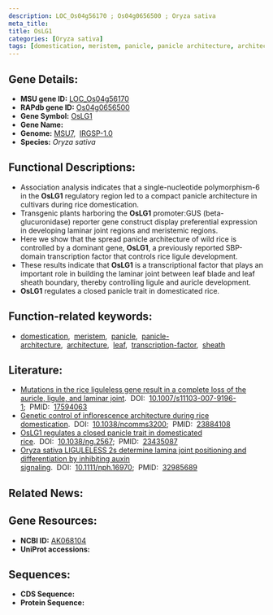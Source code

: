```yaml
---
description: LOC_Os04g56170 ; Os04g0656500 ; Oryza sativa
meta_title:
title: OsLG1
categories: [Oryza sativa]
tags: [domestication, meristem, panicle, panicle architecture, architecture, leaf, transcription factor, sheath]
---
```


## Gene Details:
- **MSU gene ID:** [LOC_Os04g56170](http://rice.uga.edu/cgi-bin/ORF_infopage.cgi?orf=LOC_Os04g56170)  
- **RAPdb gene ID:** [Os04g0656500](https://rapdb.dna.affrc.go.jp/locus/?name=Os04g0656500)  
- **Gene Symbol:** <u>OsLG1</u>
- **Gene Name:**
- **Genome:**  [MSU7](http://rice.uga.edu/),&nbsp;&nbsp;[IRGSP-1.0](https://rapdb.dna.affrc.go.jp/download/irgsp1.html)
- **Species:** *Oryza sativa*

## Functional Descriptions:
   - Association analysis indicates that a single-nucleotide polymorphism-6 in the **OsLG1** regulatory region led to a compact panicle architecture in cultivars during rice domestication.
   - Transgenic plants harboring the **OsLG1** promoter:GUS (beta-glucuronidase) reporter gene construct display preferential expression in developing laminar joint regions and meristemic regions.
   - Here we show that the spread panicle architecture of wild rice is controlled by a dominant gene, **OsLG1**, a previously reported SBP-domain transcription factor that controls rice ligule development.
   - These results indicate that **OsLG1** is a transcriptional factor that plays an important role in building the laminar joint between leaf blade and leaf sheath boundary, thereby controlling ligule and auricle development.
   - **OsLG1** regulates a closed panicle trait in domesticated rice.

## Function-related keywords:
   - [domestication](/tags/domestication/),&nbsp;&nbsp;[meristem](/tags/meristem/),&nbsp;&nbsp;[panicle](/tags/panicle/),&nbsp;&nbsp;[panicle-architecture](/tags/panicle-architecture/),&nbsp;&nbsp;[architecture](/tags/architecture/),&nbsp;&nbsp;[leaf](/tags/leaf/),&nbsp;&nbsp;[transcription-factor](/tags/transcription-factor/),&nbsp;&nbsp;[sheath](/tags/sheath/)

## Literature:
   - [Mutations in the rice liguleless gene result in a complete loss of the auricle, ligule, and laminar joint](https://www.doi.org/10.1007/s11103-007-9196-1).&nbsp;&nbsp;DOI:&nbsp;&nbsp;[10.1007/s11103-007-9196-1](https://www.doi.org/10.1007/s11103-007-9196-1);&nbsp;&nbsp;PMID:&nbsp;&nbsp;[17594063](https://pubmed.ncbi.nlm.nih.gov/17594063/)
   - [Genetic control of inflorescence architecture during rice domestication](https://www.doi.org/10.1038/ncomms3200).&nbsp;&nbsp;DOI:&nbsp;&nbsp;[10.1038/ncomms3200](https://www.doi.org/10.1038/ncomms3200);&nbsp;&nbsp;PMID:&nbsp;&nbsp;[23884108](https://pubmed.ncbi.nlm.nih.gov/23884108/)
   - [OsLG1 regulates a closed panicle trait in domesticated rice](https://www.doi.org/10.1038/ng.2567).&nbsp;&nbsp;DOI:&nbsp;&nbsp;[10.1038/ng.2567](https://www.doi.org/10.1038/ng.2567);&nbsp;&nbsp;PMID:&nbsp;&nbsp;[23435087](https://pubmed.ncbi.nlm.nih.gov/23435087/)
   - [Oryza sativa LIGULELESS 2s determine lamina joint positioning and differentiation by inhibiting auxin signaling](https://www.doi.org/10.1111/nph.16970).&nbsp;&nbsp;DOI:&nbsp;&nbsp;[10.1111/nph.16970](https://www.doi.org/10.1111/nph.16970);&nbsp;&nbsp;PMID:&nbsp;&nbsp;[32985689](https://pubmed.ncbi.nlm.nih.gov/32985689/)

## Related News:

## Gene Resources:
- **NCBI ID:**  [AK068104](http://www.ncbi.nlm.nih.gov/nuccore/AK068104)
- **UniProt accessions:** [](https://www.uniprot.org/uniprotkb//entry)

## Sequences:
- **CDS Sequence:**
- **Protein Sequence:**
